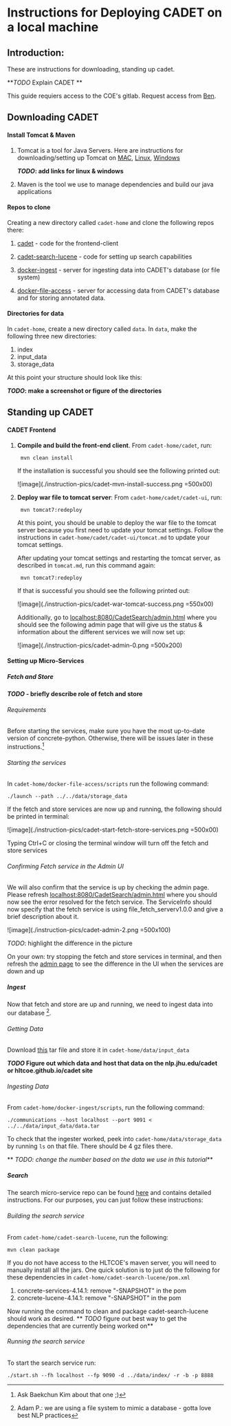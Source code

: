 # Instructions for Deploying CADET on a local machine

## Introduction:
These are instructions for downloading, standing up cadet.

***TODO* Explain CADET **


This guide requiers access to the COE's gitlab. Request access from [Ben](mailto:vandurme@cs.jhu.edu).


## Downloading CADET
#### Install Tomcat & Maven
1. Tomcat is a tool for Java Servers. Here are instructions for downloading/setting up Tomcat on [MAC](https://wolfpaulus.com/mac/tomcat/), [Linux](), [Windows]()
	
	***TODO*: add links for linux \& windows**
	
2. Maven is the tool we use to manage dependencies and build our java applications

#### Repos to clone
Creating a new directory called `cadet-home` and clone the following repos there:

1. [cadet](https://gitlab.hltcoe.jhu.edu/research/cadet.git) - code for the frontend-client
	
2. [cadet-search-lucene](https://gitlab.hltcoe.jhu.edu/research/cadet-search-lucene) - code for setting up search capabilities
 
3. [docker-ingest](https://gitlab.hltcoe.jhu.edu/hltcoe-docker/docker-ingest) - server for ingesting data into CADET's database (or file system)
4. [docker-file-access](https://gitlab.hltcoe.jhu.edu/hltcoe-docker/docker-file-access) - server for accessing data from CADET's database and for storing annotated data.

#### Directories for data
In `cadet-home`, create a new directory called `data`. In `data`, make the following three new directories:

1. index		
2. input_data	
3. storage_data

At this point your structure should look like this:

***TODO*: make a screenshot or figure of the directories**

## Standing up CADET

#### CADET Frontend

1. **Compile and build the front-end client**. From `cadet-home/cadet`, run: 

		mvn clean install 
	If the installation is successful you should see the following printed out:
	
	![image](./instruction-pics/cadet-mvn-install-success.png =500x00)
2. **Deploy war file to tomcat server**: From `cadet-home/cadet/cadet-ui`, run:

		mvn tomcat7:redeploy
		
	At this point, you should be unable to deploy the war file to the tomcat server because you first need to update your tomcat settings. Follow the instructions in `cadet-home/cadet/cadet-ui/tomcat.md` to update your tomcat settings.
	
	After updating your tomcat settings and restarting the tomcat server, as described in `tomcat.md`, run this command again:
	
		mvn tomcat7:redeploy
		
	If that is successful you should see the following printed out:
	
	![image](./instruction-pics/cadet-war-tomcat-success.png =550x00)
	
	Additionally, go to [localhost:8080/CadetSearch/admin.html](localhost:8080/CadetSearch/admin.html) where you should see the following admin page that will give us the status & information about the different services we will now set up: 
	
	![image](./instruction-pics/cadet-admin-0.png =500x200)

#### Setting up Micro-Services	

##### Fetch and Store
***TODO* - briefly describe role of fetch and store**

###### Requirements

Before starting the services, make sure you have the most up-to-date version of concrete-python. Otherwise, there will be issues later in these instructions.[^concrete-python_coment]

[^concrete-python_coment]: Ask Baekchun Kim about that one ;)
###### Starting the services

In `cadet-home/docker-file-access/scripts` run the following command:

	./launch --path ../../data/storage_data
	
If the fetch and store services are now up and running, the following should be printed in terminal:

![image](./instruction-pics/cadet-start-fetch-store-services.png =500x00)

Typing Ctrl+C or closing the terminal window will turn off the fetch and store services

###### Confirming Fetch service in the Admin UI
	
We will also confirm that the service is up by checking the admin page. Please refresh [localhost:8080/CadetSearch/admin.html](localhost:8080/CadetSearch/admin.html) where you should now see the error resolved for the fetch service. The ServiceInfo should now specify that the fetch service is using file_fetch_serverv1.0.0 and give a brief description about it.

![image](./instruction-pics/cadet-admin-2.png =500x100)

*TODO*: highlight the difference in the picture

On your own: try stopping the fetch and store services in terminal, and then refresh the [admin page](localhost:8080/CadetSearch/admin.html) to see the difference in the UI when the services are down and up

##### Ingest
Now that fetch and store are up and running, we need to ingest data into our database [^db_comment].

[^db_comment]: Adam P.: we are using a file system to mimic a database - gotta love best NLP practices

###### Getting Data
Download [this](link) tar file and store it in `cadet-home/data/input_data`

***TODO* Figure out which data and host that data on the nlp.jhu.edu/cadet or hltcoe.github.io/cadet site**

######  Ingesting Data

From `cadet-home/docker-ingest/scripts`, run the following command:

	./communications --host localhost --port 9091 < ../../data/input_data/data.tar
	
To check that the ingester worked, peek into `cadet-home/data/storage_data` by running `ls` on that file. There should be 4 gz files there.

** *TODO: change the number based on the data we use in this tutorial***
	
	
##### Search
The search micro-service repo can be found [here](https://gitlab.hltcoe.jhu.edu/research/cadet-search-lucene) and contains detailed instructions. For our purposes, you can just follow these instructions:

###### Building the search service

From `cadet-home/cadet-search-lucene`, run the following:

	mvn clean package
	
If you do not have access to the HLTCOE's maven server, you will need to manually install all the jars. One quick solution is to just do the following for these dependencies in `cadet-home/cadet-search-lucene/pom.xml`

1. concrete-services-4.14.1: remove "-SNAPSHOT" in the pom
2. concrete-lucene-4.14.1: remove "-SNAPSHOT" in the pom

Now running the command to clean and package cadet-search-lucene should
work as desired.
** *TODO* figure out best way to get the dependencies that are currently being worked on**

###### Running the search service
To start the search service run:

	./start.sh --fh localhost --fp 9090 -d ../data/index/ -r -b -p 8888
	
	




	
